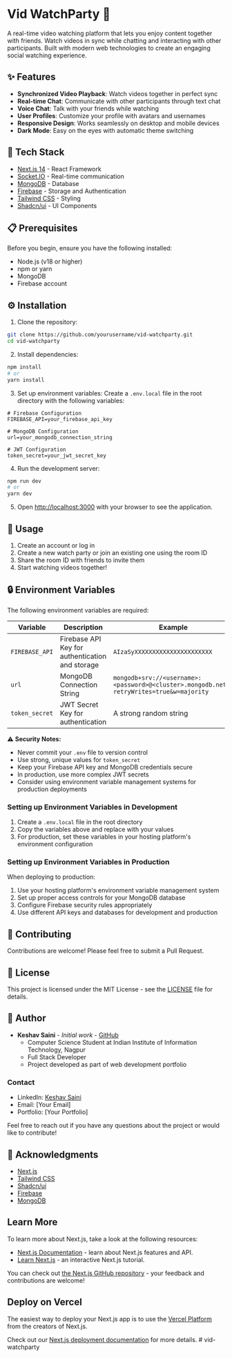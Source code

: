 # Vid WatchParty 🎥

A real-time video watching platform that lets you enjoy content together with friends. Watch videos in sync while chatting and interacting with other participants. Built with modern web technologies to create an engaging social watching experience.

## ✨ Features

- **Synchronized Video Playback**: Watch videos together in perfect sync
- **Real-time Chat**: Communicate with other participants through text chat
- **Voice Chat**: Talk with your friends while watching
- **User Profiles**: Customize your profile with avatars and usernames
- **Responsive Design**: Works seamlessly on desktop and mobile devices
- **Dark Mode**: Easy on the eyes with automatic theme switching

## 🚀 Tech Stack

- [Next.js 14](https://nextjs.org/) - React Framework
- [Socket.IO](https://socket.io/) - Real-time communication
- [MongoDB](https://www.mongodb.com/) - Database
- [Firebase](https://firebase.google.com/) - Storage and Authentication
- [Tailwind CSS](https://tailwindcss.com/) - Styling
- [Shadcn/ui](https://ui.shadcn.com/) - UI Components

## 📋 Prerequisites

Before you begin, ensure you have the following installed:
- Node.js (v18 or higher)
- npm or yarn
- MongoDB
- Firebase account

## ⚙️ Installation

1. Clone the repository:
```bash
git clone https://github.com/yourusername/vid-watchparty.git
cd vid-watchparty
```

2. Install dependencies:
```bash
npm install
# or
yarn install
```

3. Set up environment variables:
Create a `.env.local` file in the root directory with the following variables:
```env
# Firebase Configuration
FIREBASE_API=your_firebase_api_key

# MongoDB Configuration
url=your_mongodb_connection_string

# JWT Configuration
token_secret=your_jwt_secret_key
```

4. Run the development server:
```bash
npm run dev
# or
yarn dev
```

5. Open [http://localhost:3000](http://localhost:3000) with your browser to see the application.

## 🎯 Usage

1. Create an account or log in
2. Create a new watch party or join an existing one using the room ID
3. Share the room ID with friends to invite them
4. Start watching videos together!

## 🔒 Environment Variables

The following environment variables are required:

| Variable | Description | Example |
|----------|-------------|---------|
| `FIREBASE_API` | Firebase API Key for authentication and storage | `AIzaSyXXXXXXXXXXXXXXXXXXXXXX` |
| `url` | MongoDB Connection String | `mongodb+srv://<username>:<password>@<cluster>.mongodb.net/?retryWrites=true&w=majority` |
| `token_secret` | JWT Secret Key for authentication | A strong random string |

⚠️ **Security Notes:**
- Never commit your `.env` file to version control
- Use strong, unique values for `token_secret`
- Keep your Firebase API key and MongoDB credentials secure
- In production, use more complex JWT secrets
- Consider using environment variable management systems for production deployments

### Setting up Environment Variables in Development

1. Create a `.env.local` file in the root directory
2. Copy the variables above and replace with your values
3. For production, set these variables in your hosting platform's environment configuration

### Setting up Environment Variables in Production

When deploying to production:
1. Use your hosting platform's environment variable management system
2. Set up proper access controls for your MongoDB database
3. Configure Firebase security rules appropriately
4. Use different API keys and databases for development and production

## 🤝 Contributing

Contributions are welcome! Please feel free to submit a Pull Request.

## 📝 License

This project is licensed under the MIT License - see the [LICENSE](LICENSE) file for details.

## 👥 Author

- **Keshav Saini** - _Initial work_ - [GitHub](https://github.com/yourusername)
  - Computer Science Student at Indian Institute of Information Technology, Nagpur
  - Full Stack Developer
  - Project developed as part of web development portfolio

### Contact

- LinkedIn: [Keshav Saini](https://www.linkedin.com/in/keshav-saini-190a53256/)
- Email: [Your Email]
- Portfolio: [Your Portfolio]

Feel free to reach out if you have any questions about the project or would like to contribute!

## 🙏 Acknowledgments

- [Next.js](https://nextjs.org/)
- [Tailwind CSS](https://tailwindcss.com/)
- [Shadcn/ui](https://ui.shadcn.com/)
- [Firebase](https://firebase.google.com/)
- [MongoDB](https://www.mongodb.com/)

## Learn More

To learn more about Next.js, take a look at the following resources:

- [Next.js Documentation](https://nextjs.org/docs) - learn about Next.js features and API.
- [Learn Next.js](https://nextjs.org/learn) - an interactive Next.js tutorial.

You can check out [the Next.js GitHub repository](https://github.com/vercel/next.js) - your feedback and contributions are welcome!

## Deploy on Vercel

The easiest way to deploy your Next.js app is to use the [Vercel Platform](https://vercel.com/new?utm_medium=default-template&filter=next.js&utm_source=create-next-app&utm_campaign=create-next-app-readme) from the creators of Next.js.

Check out our [Next.js deployment documentation](https://nextjs.org/docs/app/building-your-application/deploying) for more details.
#   v i d - w a t c h p a r t y 
 
 